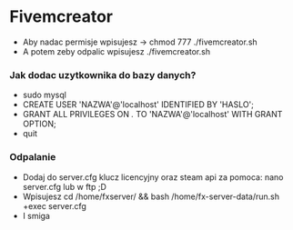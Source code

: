 # Fivemcreator

- Aby nadac permisje wpisujesz -> chmod 777 ./fivemcreator.sh 
- A potem zeby odpalic wpisujesz ./fivemcreator.sh

### Jak dodac uzytkownika do bazy danych?

- sudo mysql
- CREATE USER 'NAZWA'@'localhost' IDENTIFIED BY 'HASLO';
- GRANT ALL PRIVILEGES ON *.* TO 'NAZWA'@'localhost' WITH GRANT OPTION;
- quit

### Odpalanie

- Dodaj do server.cfg klucz licencyjny oraz steam api za pomoca: nano server.cfg lub w ftp ;D
- Wpisujesz cd /home/fxserver/ && bash /home/fx-server-data/run.sh +exec server.cfg
- I smiga 
